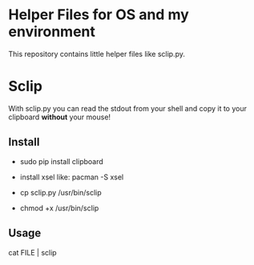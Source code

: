 # Helper Files for OS and my environment

This repository contains little helper files like sclip.py. 

# Sclip
With sclip.py you can read the stdout from your shell and 
copy it to your clipboard **without** your mouse!

## Install
* sudo pip install clipboard

* install xsel like: pacman -S xsel

* cp sclip.py /usr/bin/sclip

* chmod +x /usr/bin/sclip

## Usage
cat FILE | sclip
